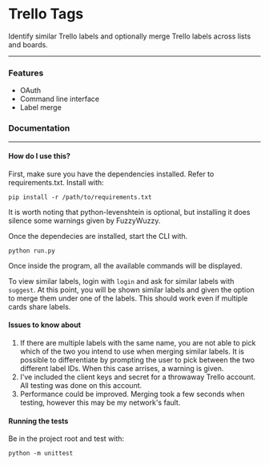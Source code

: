 # Trello Tags

Identify similar Trello labels and optionally merge Trello labels across lists and boards.
___

### Features

 * OAuth
 * Command line interface
 * Label merge


### Documentation
___
#### How do I use this?
First, make sure you have the dependencies installed. Refer to requirements.txt.
Install with:
```
pip install -r /path/to/requirements.txt
```
It is worth noting that python-levenshtein is optional, but installing it does silence some warnings given by FuzzyWuzzy.

Once the dependecies are installed, start the CLI with.
```
python run.py
```
Once inside the program, all the available commands will be displayed.

To view similar labels, login with ``` login ``` and ask for similar labels with ```suggest```. At this point, you will be shown similar labels and given the option to merge them under one of the labels. This should work even if multiple cards share labels.


#### Issues to know about
1. If there are multiple labels with the same name, you are not able to pick which of the two you intend to use when merging similar labels. It is possible to differentiate by prompting the user to pick between the two different label IDs. When this case arrises, a warning is given.
2. I've included the client keys and secret for a throwaway Trello account. All testing was done on this account.
3. Performance could be improved. Merging took a few seconds when testing, however this may be my network's fault.
#### Running the tests
Be in the project root and test with:
```
python -m unittest
```

